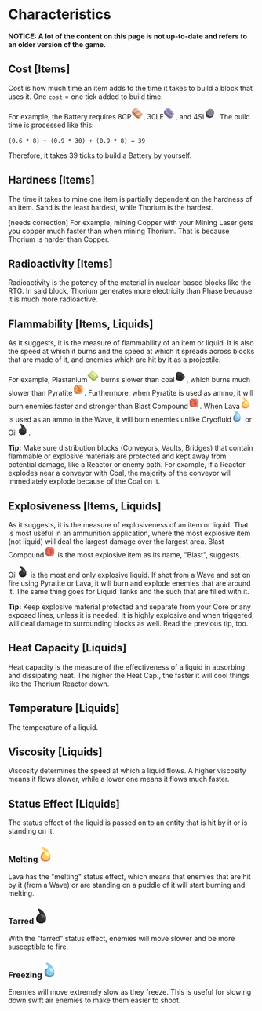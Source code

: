 # Characteristics

**NOTICE: A lot of the content on this page is not up-to-date and refers to an older version of the game.**

## Cost [Items]

Cost is how much time an item adds to the time it takes to build a block that uses it. One `cost` = one tick added to build time.

For example, the Battery requires 8CP![Copper](./images/item-copper-small.png), 30LE![Lead](./images/item-lead-small.png), and 4SI![Silicon](./images/item-silicon-small.png). The build time is processed like this:

`(0.6 * 8) + (0.9 * 30) + (0.9 * 8) = 39`

Therefore, it takes 39 ticks to build a Battery by yourself.

## Hardness [Items]

The time it takes to mine one item is partially dependent on the hardness of an item. Sand is the least hardest, while Thorium is the hardest. 

[needs correction] For example, mining Copper with your Mining Laser gets you copper much faster than when mining Thorium. That is because Thorium is harder than Copper. 

## Radioactivity [Items]

Radioactivity is the potency of the material in nuclear-based blocks like the RTG. In said block, Thorium generates more electricity than Phase because it is much more radioactive.

## Flammability [Items, Liquids]

As it suggests, it is the measure of flammability of an item or liquid. It is also the speed at which it burns and the speed at which it spreads across blocks that are made of it, and enemies which are hit by it as a projectile. 

For example, Plastanium![Plastanium](./images/item-plastanium-small.png) burns slower than coal![Coal](./images/item-coal-small.png), which burns much slower than Pyratite![Pyratite](./images/item-pyratite-small.png). Furthermore, when Pyratite is used as ammo, it will burn enemies faster and stronger than Blast Compound![Blast Compound](./images/item-blast-compound-small.png). When Lava![Slag](./images/liquid-slag-small.png) is used as an ammo in the Wave, it will burn enemies unlike Cryofluid![Cryofluid](./images/liquid-cryofluid-small.png) or Oil![Oil](./images/liquid-oil-small.png).

**Tip:** Make sure distribution blocks (Conveyors, Vaults, Bridges) that contain flammable or explosive materials are protected and kept away from potential damage, like a Reactor or enemy path. For example, if a Reactor explodes near a conveyor with Coal, the majority of the conveyor will immediately explode because of the Coal on it.

## Explosiveness [Items, Liquids]

As it suggests, it is the measure of explosiveness of an item or liquid. That is most useful in an ammunition application, where the most explosive item (not liquid) will deal the largest damage over the largest area. Blast Compound![Blast Compound](./images/item-blast-compound-small.png) is the most explosive item as its name, "Blast", suggests.

Oil![Oil](./images/liquid-oil-small.png) is the most and only explosive liquid. If shot from a Wave and set on fire using Pyratite or Lava, it will burn and explode enemies that are around it. The same thing goes for Liquid Tanks and the such that are filled with it.

**Tip:** Keep explosive material protected and separate from your Core or any exposed lines, unless it is needed. It is highly explosive and when triggered, will deal damage to surrounding blocks as well. Read the previous tip, too.

## Heat Capacity [Liquids]

Heat capacity is the measure of the effectiveness of a liquid in absorbing and dissipating heat. The higher the Heat Cap., the faster it will cool things like the Thorium Reactor down. 

## Temperature [Liquids]

The temperature of a liquid.

## Viscosity [Liquids]

Viscosity determines the speed at which a liquid flows. A higher viscosity means it flows slower, while a lower one means it flows much faster.

## Status Effect [Liquids]

The status effect of the liquid is passed on to an entity that is hit by it or is standing on it. 

### Melting![Slag](./images/liquid-slag.png)

Lava has the "melting" status effect, which means that enemies that are hit by it (from a Wave) or are standing on a puddle of it will start burning and melting. 

### Tarred![Oil](./images/liquid-oil.png)

With the "tarred" status effect, enemies will move slower and be more susceptible to fire.

### Freezing![Cryofluid](./images/liquid-cryofluid.png)

Enemies will move extremely slow as they freeze. This is useful for slowing down swift air enemies to make them easier to shoot. 

